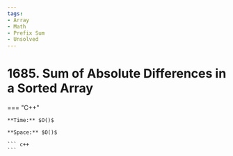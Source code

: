 ```yaml
---
tags:
- Array
- Math
- Prefix Sum
- Unsolved
---
```



# 1685. Sum of Absolute Differences in a Sorted Array

=== "C++"

    **Time:** $O()$

    **Space:** $O()$

    ``` c++
    ```